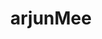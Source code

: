 ---
title: arjunMee
github: https://github.com/arjunMee
mode: light
transition: 1s
score: 50.0
archetype:
- Minimalistic
---
